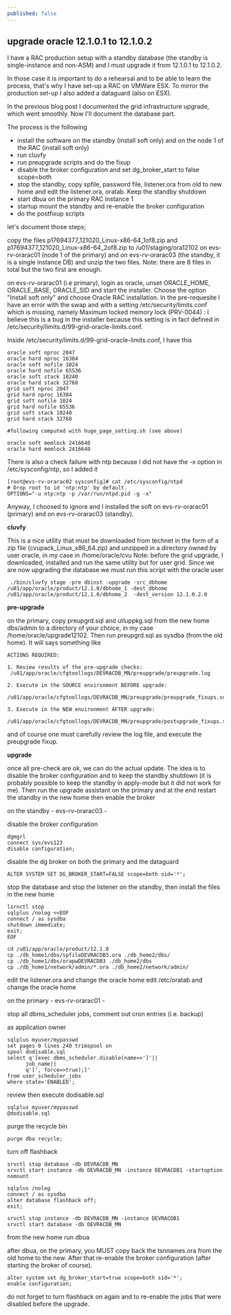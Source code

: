 ```yaml
---
published: false
---
```

## upgrade oracle 12.1.0.1 to 12.1.0.2

I have a RAC production setup with a standby database (the standby is single-instance and non-ASM) and I must upgrade it from 12.1.0.1 to 12.1.0.2. 

In those case it is important to do a rehearsal and to be able to learn the process, that's why I have set-up a RAC on VMWare ESX. To mirror the production set-up I also added a dataguard (also on ESX). 

In the previous blog post I documented the grid infrastructure upgrade, which went smoothly. Now I'll document the database part.

The process is the following

- install the software on the standby (install soft only) and on the node 1 of the RAC (install soft only)
- run cluvfy
- run preupgrade scripts and do the fixup
- disable the broker configuration and set dg_broker_start to false scope=both 
- stop the standby, copy spfile, password file, listener.ora from old to new home and edit the listener.ora, oratab. Keep the standby shutdown
- start dbua on the primary RAC instance 1
- startup mount the standby and re-enable the broker configuration
- do the postfixup scripts

let's document those steps;

copy the files p17694377_121020_Linux-x86-64_1of8.zip and p17694377_121020_Linux-x86-64_2of8.zip to /u01/staging/ora12102 on evs-rv-orarac01 (node 1 of the primary) and on evs-rv-orarac03 (the standby, it is a single instance DB) and unzip the two files. Note: there are 8 files in total but the two first are enough.

on evs-rv-orarac01 (i.e primary), login as oracle, unset ORACLE_HOME, ORACLE_BASE, ORACLE_SID and start the installer. Choose the option "Install soft only" and choose Oracle RAC installation. In the pre-requesite I have an error with the swap and with a setting /etc/security/limits.conf which is missing, namely Maximum locked memory lock (PRV-0044) : I believe this is a bug in the installer because this setting is in fact defined in /etc/security/limits.d/99-grid-oracle-limits.conf.

Inside /etc/security/limits.d/99-grid-oracle-limits.conf, I have this

```
oracle soft nproc 2047
oracle hard nproc 16384
oracle soft nofile 1024
oracle hard nofile 65536
oracle soft stack 10240
oracle hard stack 32768
grid soft nproc 2047
grid hard nproc 16384
grid soft nofile 1024
grid hard nofile 65536
grid soft stack 10240
grid hard stack 32768

#following computed with huge_page_setting.sh (see above)

oracle soft memlock 2416640
oracle hard memlock 2416640

```

There is also a check failure with ntp because I did not have the -x option in /etc/sysconfig/ntp, so I added it

```
[root@evs-rv-orarac02 sysconfig]# cat /etc/sysconfig/ntpd
# Drop root to id 'ntp:ntp' by default.
OPTIONS="-u ntp:ntp -p /var/run/ntpd.pid -g -x"
```

Anyway, I choosed to ignore and I installed the soft on evs-rv-orarac01 (primary) and on evs-rv-orarac03 (standby).


**cluvfy**

This is a nice utility that must be downloaded from technet in the form of a zip file (cvupack_Linux_x86_64.zip) and unzipped in a directory owned by user oracle, in my case in /home/oracle/cvu
Note: before the grid upgrade, I downloaded, installed and run the same utility but for user grid. Since we are now upgrading the database we must run this script with the oracle user

```
 ./bin/cluvfy stage -pre dbinst -upgrade -src_dbhome /u01/app/oracle/product/12.1.0/dbhome_1 -dest_dbhome /u01/app/oracle/product/12.1.0/dbhome_2  -dest_version 12.1.0.2.0
```

**pre-upgrade**

on the primary, copy preupgrd.sql and utluppkg.sql from the new home dbs/admin to a directory of your choice, in my case /home/oracle/upgrade12102. Then run preupgrd.sql as sysdba (from the old home). It will says something like 

```
ACTIONS REQUIRED:

1. Review results of the pre-upgrade checks:
 /u01/app/oracle/cfgtoollogs/DEVRACDB_MN/preupgrade/preupgrade.log

2. Execute in the SOURCE environment BEFORE upgrade:
 /u01/app/oracle/cfgtoollogs/DEVRACDB_MN/preupgrade/preupgrade_fixups.sql

3. Execute in the NEW environment AFTER upgrade:
 /u01/app/oracle/cfgtoollogs/DEVRACDB_MN/preupgrade/postupgrade_fixups.sql

```

and of course one must carefully review the log file, and execute the preupgrade fixup.


**upgrade**

once all pre-check are ok, we can do the actual update. The idea is to disable the broker configuration and to keep the standby shutdown (it is probably possible to keep the standby in apply-mode but it did not work for me). Then run the upgrade assistant on the primary and at the end restart the standby in the new home then enable the broker


on the standby - evs-rv-orarac03 -

disable the broker configuration

```
dgmgrl
connect sys/evs123
disable configuration;
```

disable the dg broker on both the primary and the dataguard

```
ALTER SYSTEM SET DG_BROKER_START=FALSE scope=both sid='*';
```

stop the database and stop the listener on the standby, then install the files in the new home

```
lsrnctl stop
sqlplus /nolog <<EOF
connect / as sysdba
shutdown immediate;
exit;
EOF
```

```
cd /u01/app/oracle/product/12.1.0
cp ./db_home1/dbs/spfileDEVRACDB3.ora ./db_home2/dbs/
cp ./db_home1/dbs/orapwDEVRACDB3 ./db_home2/dbs
cp ./db_home1/network/admin/*.ora ./db_home2/network/admin/
```

edit the listener.ora and change the oracle home
edit /etc/oratab and change the oracle home

on the primary - evs-rv-orarac01 -

stop all dbms_scheduler jobs, comment out cron entries (i.e. backup)

as application owner

```
sqlplus myuser/mypasswd
set pages 0 lines 240 trimspool on
spool dodisable.sql
select q'[exec dbms_scheduler.disable(name=>']'||
      job_name||
      q'[', force=>true);]'
from user_scheduler_jobs
where state='ENABLED';
```

review then execute dodisable.sql

```
sqlplus myuser/mypasswd
@dodisable.sql
```

purge the recycle bin

```
purge dba recycle;
```

turn off flashback

```
srvctl stop database -db DEVRACDB_MN
srvctl start instance -db DEVRACDB_MN -instance DEVRACDB1 -startoption nomount
```

```
sqlplus /nolog
connect / as sysdba
alter database flashback off;
exit;
```

```
srvctl stop instance -db DEVRACDB_MN -instance DEVRACDB1
srvctl start database -db DEVRACDB_MN
```

from the new home run dbua

after dbua, on the primary, you MUST copy back the tsnnames.ora from the old home to the new. After that re-enable the broker configuration (after starting the broker of course).

```
alter system set dg_broker_start=true scope=both sid='*';
enable configuration;
```

do not forget to turn flashback on again and to re-enable the jobs that were disabled before the upgrade.
